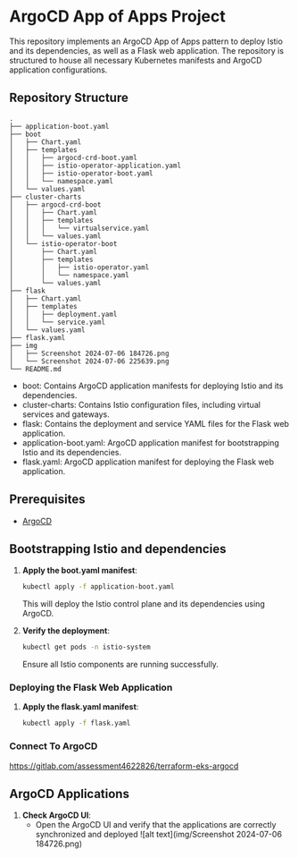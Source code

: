 # ArgoCD App of Apps Project

This repository implements an ArgoCD App of Apps pattern to deploy Istio and its dependencies, as well as a Flask web application. The repository is structured to house all necessary Kubernetes manifests and ArgoCD application configurations.

## Repository Structure

```
.
├── application-boot.yaml
├── boot
│   ├── Chart.yaml
│   ├── templates
│   │   ├── argocd-crd-boot.yaml
│   │   ├── istio-operator-application.yaml
│   │   ├── istio-operator-boot.yaml
│   │   └── namespace.yaml
│   └── values.yaml
├── cluster-charts
│   ├── argocd-crd-boot
│   │   ├── Chart.yaml
│   │   ├── templates
│   │   │   └── virtualservice.yaml
│   │   └── values.yaml
│   └── istio-operator-boot
│       ├── Chart.yaml
│       ├── templates
│       │   ├── istio-operator.yaml
│       │   └── namespace.yaml
│       └── values.yaml
├── flask
│   ├── Chart.yaml
│   ├── templates
│   │   ├── deployment.yaml
│   │   └── service.yaml
│   └── values.yaml
├── flask.yaml
├── img
│   ├── Screenshot 2024-07-06 184726.png
│   └── Screenshot 2024-07-06 225639.png
└── README.md
```

- boot: Contains ArgoCD application manifests for deploying Istio and its dependencies.
- cluster-charts: Contains Istio configuration files, including virtual services and gateways.
- flask: Contains the deployment and service YAML files for the Flask web application.
- application-boot.yaml: ArgoCD application manifest for bootstrapping Istio and its dependencies.
- flask.yaml: ArgoCD application manifest for deploying the Flask web application.

## Prerequisites

- [ArgoCD](https://gitlab.com/assessment4622826/terraform-eks-argocd.git)

## Bootstrapping Istio and dependencies

1. **Apply the boot.yaml manifest**:

    ```sh
    kubectl apply -f application-boot.yaml
    ```

    This will deploy the Istio control plane and its dependencies using ArgoCD.

2. **Verify the deployment**:

    ```sh
    kubectl get pods -n istio-system
    ```

    Ensure all Istio components are running successfully.

### Deploying the Flask Web Application

1. **Apply the flask.yaml manifest**:

    ```sh
    kubectl apply -f flask.yaml
    ```
### Connect To ArgoCD

https://gitlab.com/assessment4622826/terraform-eks-argocd

## ArgoCD Applications

1. **Check ArgoCD UI**:
    - Open the ArgoCD UI and verify that the applications are correctly synchronized and deployed
    ![alt text](img/Screenshot 2024-07-06 184726.png)
